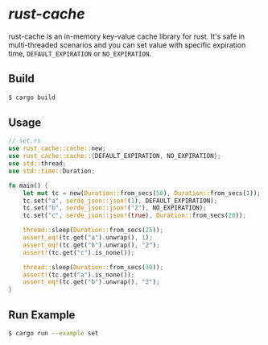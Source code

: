 # *rust-cache*

rust-cache is an in-memory key-value cache library for rust. It's safe in multi-threaded scenarios and you can set value with specific expiration time, `DEFAULT_EXPIRATION` or `NO_EXPIRATION`.

## Build 

```sh
$ cargo build
```

## Usage

```rs
// set.rs
use rust_cache::cache::new;
use rust_cache::cache::{DEFAULT_EXPIRATION, NO_EXPIRATION};
use std::thread;
use std::time::Duration;

fn main() {
    let mut tc = new(Duration::from_secs(50), Duration::from_secs(1));
    tc.set("a", serde_json::json!(1), DEFAULT_EXPIRATION);
    tc.set("b", serde_json::json!("2"), NO_EXPIRATION);
    tc.set("c", serde_json::json!(true), Duration::from_secs(20));

    thread::sleep(Duration::from_secs(25));
    assert_eq!(tc.get("a").unwrap(), 1);
    assert_eq!(tc.get("b").unwrap(), "2");
    assert!(tc.get("c").is_none());

    thread::sleep(Duration::from_secs(30));
    assert!(tc.get("a").is_none());
    assert_eq!(tc.get("b").unwrap(), "2");
}

```

## Run Example


```sh
$ cargo run --example set
```

